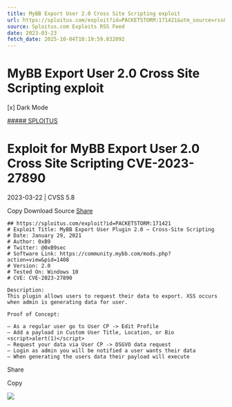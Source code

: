 ```yaml
---
title: MyBB Export User 2.0 Cross Site Scripting exploit
url: https://sploitus.com/exploit?id=PACKETSTORM:171421&utm_source=rss&utm_medium=rss
source: Sploitus.com Exploits RSS Feed
date: 2023-03-23
fetch_date: 2025-10-04T10:19:59.832092
---
```


# MyBB Export User 2.0 Cross Site Scripting exploit

[x]
Dark Mode

[##### SPLOITUS](/)

# Exploit for MyBB Export User 2.0 Cross Site Scripting CVE-2023-27890

2023-03-22 | CVSS 5.8

Copy
Download
Source
[Share](#share-url)

```
## https://sploitus.com/exploit?id=PACKETSTORM:171421
# Exploit Title: MyBB Export User Plugin 2.0 – Cross-Site Scripting
# Date: January 29, 2021
# Author: 0xB9
# Twitter: @0xB9sec
# Software Link: https://community.mybb.com/mods.php?action=view&pid=1408
# Version: 2.0
# Tested On: Windows 10
# CVE: CVE-2023-27890

Description:
This plugin allows users to request their data to export. XSS occurs when admin is generating data for user.

Proof of Concept:

– As a regular user go to User CP -> Edit Profile
– Add a payload in Custom User Title, Location, or Bio <script>alert(1)</script>
– Request your data via User CP -> DSGVO data request
– Login as admin you will be notified a user wants their data
– When generating the users data their payload will execute
```

Share

Copy

![](https://mc.yandex.ru/watch/54912310)